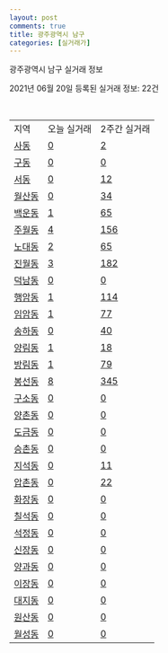 ```yaml
---
layout: post
comments: true
title: 광주광역시 남구
categories: [실거래가]
---
```


광주광역시 남구 실거래 정보

2021년 06월 20일 등록된 실거래 정보: 22건

<script type="text/javascript">
  google.charts.load('current', {'packages':['corechart']});
  google.charts.setOnLoadCallback(drawChart);

  function drawChart() {
    var data = google.visualization.arrayToDataTable([['거래일', '매매', '전월세', '전매'], ['2021-02', 5, 11, 0], ['2021-03', 33, 57, 1], ['2021-04', 224, 210, 16], ['2021-05', 306, 198, 19], ['2021-06', 66, 70, 6]]);

    var options = {
      title: '최근 유형별 거래량 추이',
      legend: { position: 'bottom' }
    };

    var chart = new google.visualization.LineChart(document.getElementById('columnchart_material'));
    chart.draw(data, (options));
  }
</script>

<div id="columnchart_material" style="width: 450px; margin-left: -35px"></div>
<br>
<table class="sortable">
  <tr>
    <td>지역</td>
    <td>오늘 실거래</td>
    <td>2주간 실거래</td>
  </tr>

  
  <tr class="item">
    <td><a href="2915510100.html">사동</a></td>
    <td><a href="2915510100.html">0</a></td>
    <td><a href="2915510100.html">2</a></td>
  </tr>
    

  <tr class="item">
    <td><a href="2915510200.html">구동</a></td>
    <td><a href="2915510200.html">0</a></td>
    <td><a href="2915510200.html">0</a></td>
  </tr>
    

  <tr class="item">
    <td><a href="2915510300.html">서동</a></td>
    <td><a href="2915510300.html">0</a></td>
    <td><a href="2915510300.html">12</a></td>
  </tr>
    

  <tr class="item">
    <td><a href="2915510400.html">월산동</a></td>
    <td><a href="2915510400.html">0</a></td>
    <td><a href="2915510400.html">34</a></td>
  </tr>
    

  <tr class="item">
    <td><a href="2915510500.html">백운동</a></td>
    <td><a href="2915510500.html">1</a></td>
    <td><a href="2915510500.html">65</a></td>
  </tr>
    

  <tr class="item">
    <td><a href="2915510600.html">주월동</a></td>
    <td><a href="2915510600.html">4</a></td>
    <td><a href="2915510600.html">156</a></td>
  </tr>
    

  <tr class="item">
    <td><a href="2915510700.html">노대동</a></td>
    <td><a href="2915510700.html">2</a></td>
    <td><a href="2915510700.html">65</a></td>
  </tr>
    

  <tr class="item">
    <td><a href="2915510800.html">진월동</a></td>
    <td><a href="2915510800.html">3</a></td>
    <td><a href="2915510800.html">182</a></td>
  </tr>
    

  <tr class="item">
    <td><a href="2915510900.html">덕남동</a></td>
    <td><a href="2915510900.html">0</a></td>
    <td><a href="2915510900.html">0</a></td>
  </tr>
    

  <tr class="item">
    <td><a href="2915511000.html">행암동</a></td>
    <td><a href="2915511000.html">1</a></td>
    <td><a href="2915511000.html">114</a></td>
  </tr>
    

  <tr class="item">
    <td><a href="2915511100.html">임암동</a></td>
    <td><a href="2915511100.html">1</a></td>
    <td><a href="2915511100.html">77</a></td>
  </tr>
    

  <tr class="item">
    <td><a href="2915511200.html">송하동</a></td>
    <td><a href="2915511200.html">0</a></td>
    <td><a href="2915511200.html">40</a></td>
  </tr>
    

  <tr class="item">
    <td><a href="2915511300.html">양림동</a></td>
    <td><a href="2915511300.html">1</a></td>
    <td><a href="2915511300.html">18</a></td>
  </tr>
    

  <tr class="item">
    <td><a href="2915511400.html">방림동</a></td>
    <td><a href="2915511400.html">1</a></td>
    <td><a href="2915511400.html">79</a></td>
  </tr>
    

  <tr class="item">
    <td><a href="2915511500.html">봉선동</a></td>
    <td><a href="2915511500.html">8</a></td>
    <td><a href="2915511500.html">345</a></td>
  </tr>
    

  <tr class="item">
    <td><a href="2915511600.html">구소동</a></td>
    <td><a href="2915511600.html">0</a></td>
    <td><a href="2915511600.html">0</a></td>
  </tr>
    

  <tr class="item">
    <td><a href="2915511700.html">양촌동</a></td>
    <td><a href="2915511700.html">0</a></td>
    <td><a href="2915511700.html">0</a></td>
  </tr>
    

  <tr class="item">
    <td><a href="2915511800.html">도금동</a></td>
    <td><a href="2915511800.html">0</a></td>
    <td><a href="2915511800.html">0</a></td>
  </tr>
    

  <tr class="item">
    <td><a href="2915511900.html">승촌동</a></td>
    <td><a href="2915511900.html">0</a></td>
    <td><a href="2915511900.html">0</a></td>
  </tr>
    

  <tr class="item">
    <td><a href="2915512000.html">지석동</a></td>
    <td><a href="2915512000.html">0</a></td>
    <td><a href="2915512000.html">11</a></td>
  </tr>
    

  <tr class="item">
    <td><a href="2915512100.html">압촌동</a></td>
    <td><a href="2915512100.html">0</a></td>
    <td><a href="2915512100.html">22</a></td>
  </tr>
    

  <tr class="item">
    <td><a href="2915512200.html">화장동</a></td>
    <td><a href="2915512200.html">0</a></td>
    <td><a href="2915512200.html">0</a></td>
  </tr>
    

  <tr class="item">
    <td><a href="2915512300.html">칠석동</a></td>
    <td><a href="2915512300.html">0</a></td>
    <td><a href="2915512300.html">0</a></td>
  </tr>
    

  <tr class="item">
    <td><a href="2915512400.html">석정동</a></td>
    <td><a href="2915512400.html">0</a></td>
    <td><a href="2915512400.html">0</a></td>
  </tr>
    

  <tr class="item">
    <td><a href="2915512500.html">신장동</a></td>
    <td><a href="2915512500.html">0</a></td>
    <td><a href="2915512500.html">0</a></td>
  </tr>
    

  <tr class="item">
    <td><a href="2915512600.html">양과동</a></td>
    <td><a href="2915512600.html">0</a></td>
    <td><a href="2915512600.html">0</a></td>
  </tr>
    

  <tr class="item">
    <td><a href="2915512700.html">이장동</a></td>
    <td><a href="2915512700.html">0</a></td>
    <td><a href="2915512700.html">0</a></td>
  </tr>
    

  <tr class="item">
    <td><a href="2915512800.html">대지동</a></td>
    <td><a href="2915512800.html">0</a></td>
    <td><a href="2915512800.html">0</a></td>
  </tr>
    

  <tr class="item">
    <td><a href="2915512900.html">원산동</a></td>
    <td><a href="2915512900.html">0</a></td>
    <td><a href="2915512900.html">0</a></td>
  </tr>
    

  <tr class="item">
    <td><a href="2915513000.html">월성동</a></td>
    <td><a href="2915513000.html">0</a></td>
    <td><a href="2915513000.html">0</a></td>
  </tr>
    


</table>


    